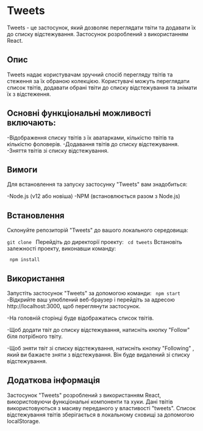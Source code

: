 # Tweets

Tweets - це застосунок, який дозволяє переглядати твіти та додавати їх до списку відстежування. Застосунок розроблений з використанням React.

## Опис

Tweets надає користувачам зручний спосіб перегляду твітів та стеження за їх обраною колекцією. Користувачі можуть переглядати список твітів, додавати обрані твіти до списку відстежування та знімати їх з відстеження.

## Основні функціональні можливості включають:

-Відображення списку твітів з їх аватарками, кількістю твітів та кількістю фоловерів.
-Додавання твітів до списку відстежування.
-Зняття твітів зі списку відстежування.

## Вимоги

Для встановлення та запуску застосунку "Tweets" вам знадобиться:

-Node.js (v12 або новіша)
-NPM (встановлюється разом з Node.js)

## Встановлення

Склонуйте репозиторій "Tweets" до вашого локального середовища:

`git clone `
Перейдіть до директорії проекту:
`
cd tweets`
Встановіть залежності проекту, виконавши команду:

`
npm install`

## Використання

Запустіть застосунок "Tweets" за допомогою команди:
`
npm start`
-Відкрийте ваш улюблений веб-браузер і перейдіть за адресою http://localhost:3000, щоб переглянути застосунок.

-На головній сторінці буде відображатись список твітів.

-Щоб додати твіт до списку відстежування, натисніть кнопку "Follow" біля потрібного твіту.

-Щоб зняти твіт зі списку відстежування, натисніть кнопку "Following" , який ви бажаєте зняти з відстежування. Він буде видалений зі списку відстежування.

## Додаткова інформація

Застосунок "Tweets" розроблений з використанням React, використовуючи функціональні компоненти та хуки.
Дані твітів використовуються з масиву переданого у властивості "tweets".
Список відстежування твітів зберігається в локальному сховищі за допомогою localStorage.
